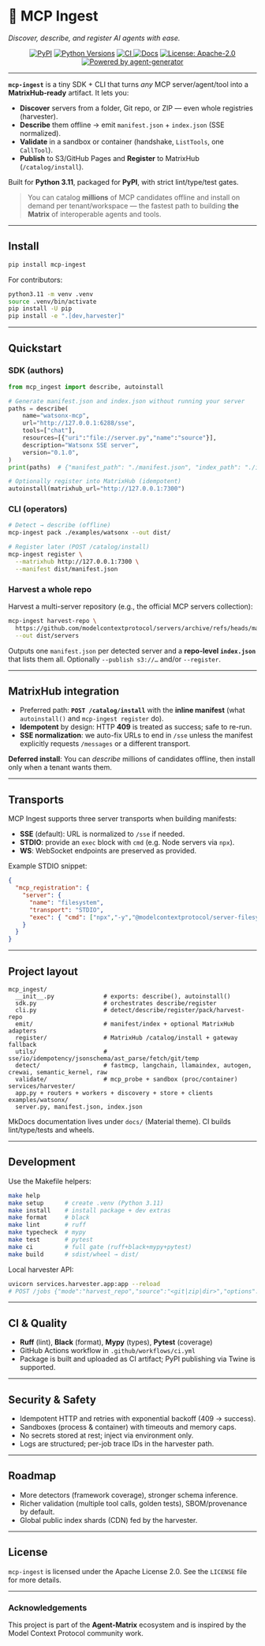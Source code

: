 # 🦾 MCP Ingest

*Discover, describe, and register AI agents with ease.*

<p align="center">
  <a href="https://pypi.org/project/mcp-ingest/"><img src="https://img.shields.io/pypi/v/mcp-ingest?color=blue" alt="PyPI"></a>
  <a href="https://pypi.org/project/mcp-ingest/"><img src="https://img.shields.io/pypi/pyversions/mcp-ingest.svg?logo=python" alt="Python Versions"></a>
  <a href="https://github.com/agent-matrix/mcp_ingest/actions/workflows/ci.yml">
    <img src="https://github.com/agent-matrix/mcp_ingest/actions/workflows/ci.yml/badge.svg?branch=master" alt="CI">
  </a>
  <a href="https://agent-matrix.github.io/matrix-hub/"><img src="https://img.shields.io/static/v1?label=docs&message=mkdocs&color=blue&logo=mkdocs" alt="Docs"></a>
  <a href="https://github.com/agent-matrix/mcp_ingest/blob/master/LICENSE"><img src="https://img.shields.io/badge/License-Apache%202.0-blue" alt="License: Apache-2.0"></a>
  <a href="https://github.com/ruslanmv/agent-generator"><img src="https://img.shields.io/badge/Powered%20by-agent--generator-brightgreen" alt="Powered by agent-generator"></a>
</p>


---

**`mcp-ingest`** is a tiny SDK + CLI that turns *any* MCP server/agent/tool into a **MatrixHub‑ready** artifact. It lets you:

* **Discover** servers from a folder, Git repo, or ZIP — even whole registries (harvester).
* **Describe** them offline → emit `manifest.json` + `index.json` (SSE normalized).
* **Validate** in a sandbox or container (handshake, `ListTools`, one `CallTool`).
* **Publish** to S3/GitHub Pages and **Register** to MatrixHub (`/catalog/install`).

Built for **Python 3.11**, packaged for **PyPI**, with strict lint/type/test gates.

> You can catalog **millions** of MCP candidates offline and install on demand per tenant/workspace — the fastest path to building **the Matrix** of interoperable agents and tools.

---


## Install

```bash
pip install mcp-ingest
```

For contributors:

```bash
python3.11 -m venv .venv
source .venv/bin/activate
pip install -U pip
pip install -e ".[dev,harvester]"
```

---

## Quickstart

### SDK (authors)

```python
from mcp_ingest import describe, autoinstall

# Generate manifest.json and index.json without running your server
paths = describe(
    name="watsonx-mcp",
    url="http://127.0.0.1:6288/sse",
    tools=["chat"],
    resources=[{"uri":"file://server.py","name":"source"}],
    description="Watsonx SSE server",
    version="0.1.0",
)
print(paths)  # {"manifest_path": "./manifest.json", "index_path": "./index.json"}

# Optionally register into MatrixHub (idempotent)
autoinstall(matrixhub_url="http://127.0.0.1:7300")
```

### CLI (operators)

```bash
# Detect → describe (offline)
mcp-ingest pack ./examples/watsonx --out dist/

# Register later (POST /catalog/install)
mcp-ingest register \
  --matrixhub http://127.0.0.1:7300 \
  --manifest dist/manifest.json
```

### Harvest a whole repo

Harvest a multi-server repository (e.g., the official MCP servers collection):

```bash
mcp-ingest harvest-repo \
  https://github.com/modelcontextprotocol/servers/archive/refs/heads/main.zip \
  --out dist/servers
```

Outputs one `manifest.json` per detected server and a **repo-level `index.json`** that lists them all. Optionally `--publish s3://…` and/or `--register`.

---

## MatrixHub integration

* Preferred path: **`POST /catalog/install`** with the **inline manifest** (what `autoinstall()` and `mcp-ingest register` do).
* **Idempotent** by design: HTTP **409** is treated as success; safe to re-run.
* **SSE normalization**: we auto-fix URLs to end in `/sse` unless the manifest explicitly requests `/messages` or a different transport.

**Deferred install**: You can *describe* millions of candidates offline, then install only when a tenant wants them.

---

## Transports

MCP Ingest supports three server transports when building manifests:

* **SSE** (default): URL is normalized to `/sse` if needed.
* **STDIO**: provide an `exec` block with `cmd` (e.g. Node servers via `npx`).
* **WS**: WebSocket endpoints are preserved as provided.

Example STDIO snippet:

```json
{
  "mcp_registration": {
    "server": {
      "name": "filesystem",
      "transport": "STDIO",
      "exec": { "cmd": ["npx","-y","@modelcontextprotocol/server-filesystem"] }
    }
  }
}
```

---

## Project layout

```
mcp_ingest/
  __init__.py              # exports: describe(), autoinstall()
  sdk.py                   # orchestrates describe/register
  cli.py                   # detect/describe/register/pack/harvest-repo
  emit/                    # manifest/index + optional MatrixHub adapters
  register/                # MatrixHub /catalog/install + gateway fallback
  utils/                   # sse/io/idempotency/jsonschema/ast_parse/fetch/git/temp
  detect/                  # fastmcp, langchain, llamaindex, autogen, crewai, semantic_kernel, raw
  validate/                # mcp_probe + sandbox (proc/container)
services/harvester/
  app.py + routers + workers + discovery + store + clients
examples/watsonx/
  server.py, manifest.json, index.json
```

MkDocs documentation lives under `docs/` (Material theme). CI builds lint/type/tests and wheels.

---

## Development

Use the Makefile helpers:

```bash
make help
make setup      # create .venv (Python 3.11)
make install    # install package + dev extras
make format     # black
make lint       # ruff
make typecheck  # mypy
make test       # pytest
make ci         # full gate (ruff+black+mypy+pytest)
make build      # sdist/wheel → dist/
```

Local harvester API:

```bash
uvicorn services.harvester.app:app --reload
# POST /jobs {"mode":"harvest_repo","source":"<git|zip|dir>","options":{}}
```

---

## CI & Quality

* **Ruff** (lint), **Black** (format), **Mypy** (types), **Pytest** (coverage)
* GitHub Actions workflow in `.github/workflows/ci.yml`
* Package is built and uploaded as CI artifact; PyPI publishing via Twine is supported.

---

## Security & Safety

* Idempotent HTTP and retries with exponential backoff (409 → success).
* Sandboxes (process & container) with timeouts and memory caps.
* No secrets stored at rest; inject via environment only.
* Logs are structured; per-job trace IDs in the harvester path.

---

## Roadmap

* More detectors (framework coverage), stronger schema inference.
* Richer validation (multiple tool calls, golden tests), SBOM/provenance by default.
* Global public index shards (CDN) fed by the harvester.

---

## License

`mcp-ingest` is licensed under the Apache License 2.0. See the `LICENSE` file for more details.


---

### Acknowledgements

This project is part of the **Agent‑Matrix** ecosystem and is inspired by the Model Context Protocol community work.
